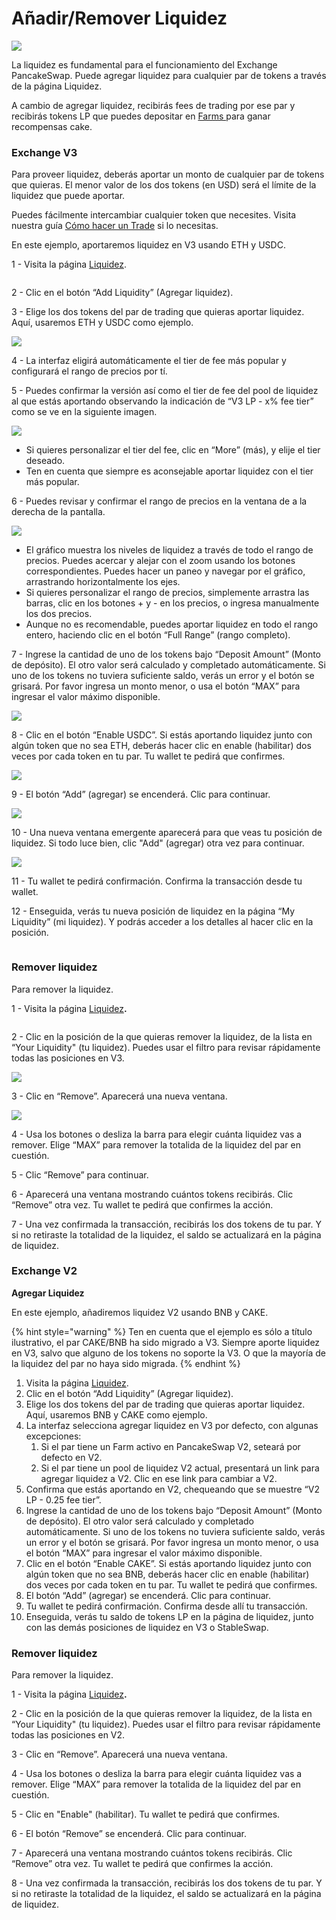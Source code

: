 # Añadir/Remover Liquidez

![](<../../.gitbook/assets/docs-masthead (2).png>)

La liquidez es fundamental para el funcionamiento del Exchange PancakeSwap. Puede agregar liquidez para cualquier par de tokens a través de la página Liquidez.

A cambio de agregar liquidez, recibirás fees de trading por ese par y recibirás tokens LP que puedes depositar en [Farms ](https://pancakeswap.finance/farms)para ganar recompensas cake.

### **Exchange V3** <a href="#adding-liquidity" id="adding-liquidity"></a>

Para proveer liquidez, deberás aportar un monto de cualquier par de tokens que quieras. El menor valor de los dos tokens (en USD) será el límite de la liquidez que puede aportar.

Puedes fácilmente intercambiar cualquier token que necesites. Visita nuestra guía [Cómo hacer un Trade](how-to-trade-on-the-pancakeswap-exchange.md) si lo necesitas.

En este ejemplo, aportaremos liquidez en V3 usando ETH y USDC.



1 - Visita la página [Liquidez](https://pancakeswap.finance/liquidity).

<figure><img src="../../.gitbook/assets/image (16).png" alt=""><figcaption></figcaption></figure>

2 - Clic en el botón “Add Liquidity” (Agregar liquidez).



3 - Elige los dos tokens del par de trading que quieras aportar liquidez. Aquí, usaremos ETH y USDC como ejemplo.

![](<../../.gitbook/assets/image (12).png>)



4 - La interfaz eligirá automáticamente el tier de fee más popular y configurará el rango de precios por tí.



5 - Puedes confirmar la versión así como el tier de fee del pool de liquidez al que estás aportando observando la indicación de “V3 LP - x% fee tier” como se ve en la siguiente imagen.

![](<../../.gitbook/assets/image (13).png>)

* Si quieres personalizar el tier del fee, clic en “More” (más), y elije el tier deseado.
* Ten en cuenta que siempre es aconsejable aportar liquidez con el tier más popular.



6 - Puedes revisar y confirmar el rango de precios en la ventana de a la derecha de la pantalla.

![](<../../.gitbook/assets/image (2) (5).png>)

* El gráfico muestra los niveles de liquidez a través de todo el rango de precios. Puedes acercar y alejar con el zoom usando los botones correspondientes. Puedes hacer un paneo y navegar por el gráfico, arrastrando horizontalmente los ejes.
* Si quieres personalizar el rango de precios, simplemente arrastra las barras, clic en los botones + y - en los precios, o ingresa manualmente los dos precios.
* Aunque no es recomendable, puedes aportar liquidez en todo el rango entero, haciendo clic en el botón “Full Range” (rango completo).



7 - Ingrese la cantidad de uno de los tokens bajo “Deposit Amount” (Monto de depósito). El otro valor será calculado y completado automáticamente. Si uno de los tokens no tuviera suficiente saldo, verás un error y el botón se grisará. Por favor ingresa un monto menor, o usa el botón “MAX” para ingresar el valor máximo disponible.

![](<../../.gitbook/assets/image (4).png>)



8 - Clic en el botón “Enable USDC”. Si estás aportando liquidez junto con algún token que no sea ETH, deberás hacer clic en enable (habilitar) dos veces por cada token en tu par. Tu wallet te pedirá que confirmes.

![](<../../.gitbook/assets/image (7).png>)



9 - El botón “Add” (agregar) se encenderá. Clic para continuar.

![](<../../.gitbook/assets/image (5).png>)



10 - Una nueva ventana emergente aparecerá para que veas tu posición de liquidez. Si todo luce bien, clic "Add" (agregar) otra vez para continuar.

![](<../../.gitbook/assets/image (3).png>)



11 - Tu wallet te pedirá confirmación. Confirma la transacción desde tu wallet.



12 - Enseguida, verás tu nueva posición de liquidez en la página “My Liquidity” (mi liquidez). Y podrás acceder a los detalles al hacer clic en la posición.

<figure><img src="../../.gitbook/assets/image (9).png" alt=""><figcaption></figcaption></figure>

### **Remover liquidez**

Para remover la liquidez.

1 - Visita la página [Liquidez](https://pancakeswap.finance/liquidity)**.**

<figure><img src="../../.gitbook/assets/image (6).png" alt=""><figcaption></figcaption></figure>



2 - Clic en la posición de la que quieras remover la liquidez, de la lista en “Your Liquidity" (tu liquidez). Puedes usar el filtro para revisar rápidamente todas las posiciones en V3.

![](<../../.gitbook/assets/image (11).png>)



3 - Clic en “Remove”. Aparecerá una nueva ventana.

![](<../../.gitbook/assets/image (10).png>)



4 - Usa los botones o desliza la barra para elegir cuánta liquidez vas a remover. Elige “MAX” para remover la totalida de la liquidez del par en cuestión.

5 - Clic “Remove” para continuar.

6 - Aparecerá una ventana mostrando cuántos tokens recibirás.  Clic “Remove” otra vez. Tu wallet te pedirá que confirmes la acción.

7 - Una vez confirmada la transacción, recibirás los dos tokens de tu par. Y si no retiraste la totalidad de la liquidez, el saldo se actualizará en la página de liquidez.

### **Exchange V2** <a href="#adding-liquidity" id="adding-liquidity"></a>

**Agregar Liquidez**

En este ejemplo, añadiremos liquidez V2 usando BNB y CAKE.

{% hint style="warning" %}
Ten en cuenta que el ejemplo es sólo a título ilustrativo, el par CAKE/BNB ha sido migrado a V3. Siempre aporte liquidez en V3, salvo que alguno de los tokens no soporte la V3. O que la mayoría de la liquidez del par no haya sido migrada.
{% endhint %}

1. Visita la página [Liquidez](https://pancakeswap.finance/liquidity).
2. Clic en el botón “Add Liquidity” (Agregar liquidez).
3. Elige los dos tokens del par de trading que quieras aportar liquidez. Aquí, usaremos BNB y CAKE como ejemplo.
4. La interfaz selecciona agregar liquidez en V3 por defecto, con algunas excepciones:
   1. Si el par tiene un Farm activo en PancakeSwap V2, seteará por defecto en V2.
   2. Si el par tiene un pool de liquidez V2 actual, presentará un link para agregar liquidez a V2. Clic en ese link para cambiar a V2.
5. Confirma que estás aportando en V2, chequeando que se muestre “V2 LP - 0.25 fee tier”.
6. Ingrese la cantidad de uno de los tokens bajo “Deposit Amount” (Monto de depósito). El otro valor será calculado y completado automáticamente. Si uno de los tokens no tuviera suficiente saldo, verás un error y el botón se grisará. Por favor ingresa un monto menor, o usa el botón “MAX” para ingresar el valor máximo disponible.
7. Clic en el botón “Enable CAKE”. Si estás aportando liquidez junto con algún token que no sea BNB, deberás hacer clic en enable (habilitar) dos veces por cada token en tu par. Tu wallet te pedirá que confirmes.
8. El botón “Add” (agregar) se encenderá. Clic para continuar.
9. Tu wallet te pedirá confirmación. Confirma desde allí tu transacción.
10. Enseguida, verás tu saldo de tokens LP en la página de liquidez, junto con las demás posiciones de liquidez en V3 o StableSwap.



### **Remover liquidez**

Para remover la liquidez.

1 - Visita la página [Liquidez](https://pancakeswap.finance/liquidity)**.**

2 - Clic en la posición de la que quieras remover la liquidez, de la lista en “Your Liquidity" (tu liquidez). Puedes usar el filtro para revisar rápidamente todas las posiciones en V2.

3 - Clic en “Remove”. Aparecerá una nueva ventana.

4 - Usa los botones o desliza la barra para elegir cuánta liquidez vas a remover. Elige “MAX” para remover la totalida de la liquidez del par en cuestión.

5 - Clic en "Enable" (habilitar). Tu wallet te pedirá que confirmes.

6 - El botón “Remove” se encenderá. Clic para continuar.

7 - Aparecerá una ventana mostrando cuántos tokens recibirás.  Clic “Remove” otra vez. Tu wallet te pedirá que confirmes la acción.

8 - Una vez confirmada la transacción, recibirás los dos tokens de tu par. Y si no retiraste la totalidad de la liquidez, el saldo se actualizará en la página de liquidez.
